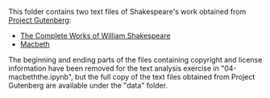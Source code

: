 This folder contains two text files of Shakespeare's work obtained from [Project Gutenberg](https://www.gutenberg.org/):

* [The Complete Works of William Shakespeare](https://www.gutenberg.org/ebooks/100)
* [Macbeth](https://www.gutenberg.org/ebooks/1533)

The beginning and ending parts of the files containing copyright and license information have been removed for the text analysis exercise in "04-macbeththe.ipynb", but the full copy of the text files obtained from Project Gutenberg are available under the "data" folder.